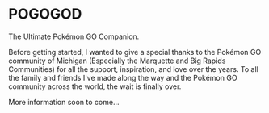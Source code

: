 # POGOGOD
The Ultimate Pokémon GO Companion.

Before getting started, I wanted to give a special thanks to the Pokémon GO community of Michigan (Especially the Marquette and Big Rapids Communities) for all the support, inspiration, and love over the years. To all the family and friends I've made along the way and the Pokémon GO community across the world, the wait is finally over.

More information soon to come...
